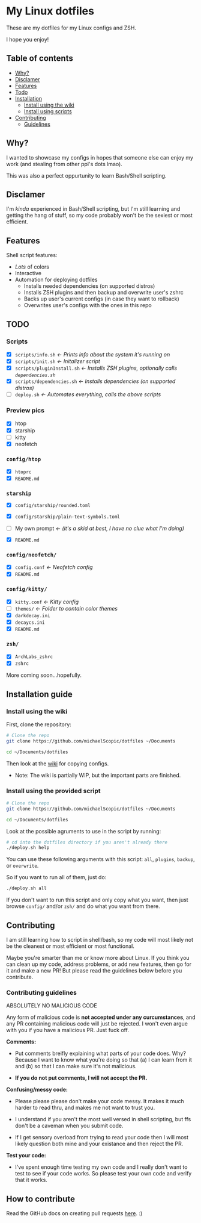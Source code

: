 # My Linux dotfiles

These are my dotfiles for my Linux configs and ZSH.

I hope you enjoy!

## Table of contents
* [Why?](https://github.com/michaelScopic/dotfiles#why)
* [Disclamer](https://github.com/michaelScopic/dotfiles#disclamer)
* [Features](https://github.com/michaelScopic/dotfiles#features)
* [Todo](https://github.com/michaelScopic/dotfiles#todo)
* [Installation](https://github.com/michaelScopic/dotfiles#installation-guide)
   * [Install using the wiki](https://github.com/michaelScopic/dotfiles#install-using-the-wiki)
   * [Install using scripts](https://github.com/michaelScopic/dotfiles#install-using-the-provided-script)
* [Contributing](https://github.com/michaelScopic/dotfiles#contributing)
   * [Guidelines](https://github.com/michaelScopic/dotfiles#contributing-guidelines)
 

## Why?

I wanted to showcase my configs in hopes that someone else can enjoy my work (and stealing from other ppl's dots lmao).

This was also a perfect oppurtunity to learn Bash/Shell scripting.

## Disclamer

I'm *kinda* experienced in Bash/Shell scripting, but I'm still learning and getting the hang of stuff, so my code probably won't be the sexiest or most efficient.

## Features

Shell script features:

* *Lots* of colors
* Interactive
* Automation for deploying dotfiles
  * Installs needed dependencies (on supported distros)
  * Installs ZSH plugins and then backup and overwrite user's zshrc
  * Backs up user's current configs (in case they want to rollback)
  * Overwrites user's configs with the ones in this repo

## TODO

### Scripts
* [x] `scripts/info.sh` *<- Prints info about the system it's running on*
* [x] `scripts/init.sh` *<- Initalizer script*
* [x] `scripts/pluginInstall.sh` *<- Installs ZSH plugins, optionally calls `dependencies.sh`*
* [x] `scripts/dependencies.sh` *<- Installs dependencies (on supported distros)*
* [ ] `deploy.sh` *<- Automates everything, calls the above scripts*

### Preview pics

* [x] htop
* [x] starship
* [ ] kitty
* [x] neofetch

### `config/htop`

* [x] `htoprc`
* [x] `README.md`

### `starship`

* [x] `config/starship/rounded.toml`
* [x] `config/starship/plain-text-symbols.toml`
* [ ]  My own prompt *<- (it's a skid at best, I have no clue what I'm doing)*
* [x] `README.md`


### `config/neofetch/`

* [x] `config.conf` *<- Neofetch config*
* [x] `README.md`

### `config/kitty/`

* [x] `kitty.conf` *<- Kitty config*
* [ ]  `themes/` *<- Folder to contain color themes*
  * [x] `darkdecay.ini`
  * [x] `decaycs.ini`
* [x] `README.md`

### `zsh/`

* [x] `ArchLabs_zshrc`
* [x] `zshrc`

More coming soon...hopefully.

## Installation guide

### Install using the wiki

First, clone the repository:

```sh
# Clone the repo
git clone https://github.com/michaelScopic/dotfiles ~/Documents

cd ~/Documents/dotfiles
```

Then look at the [wiki](https://github.com/michaelScopic/dotfiles/wiki) for copying configs.

* Note: The wiki is partially WIP, but the important parts are finished.

### Install using the provided script

```sh
# Clone the repo
git clone https://github.com/michaelScopic/dotfiles ~/Documents

cd ~/Documents/dotfiles
```

Look at the possible agruments to use in the script by running:

```sh
# cd into the dotfiles directory if you aren't already there
./deploy.sh help
```

You can use these following arguments with this script: `all`, `plugins`, `backup`, or `overwrite`.

So if you want to run all of them, just do:

```sh
./deploy.sh all
```

If you don't want to run this script and only copy what you want, then just browse `config/` and/or `zsh/` and do what you want from there.

## Contributing

I am still learning how to script in shell/bash, so my code will most likely not be the cleanest or most efficient or most functional.

Maybe you're smarter than me or know more about Linux. If you think you can clean up my code, address problems, or add new features, then go for it and make a new PR! But please read the guidelines below before you contribute.

### Contributing guidelines

ABSOLUTELY NO MALICIOUS CODE

Any form of malicious code is **not accepted under any curcumstances**, and any PR containing malicious code will just be rejected. I won't even argue with you if you have a malicious PR. Just fuck off.

**Comments:**

* Put comments breifly explaining what parts of your code does. Why? Because I want to know what you're doing so that (a) I can learn from it and (b) so that I can make sure it's not malicious.

* **If you do not put comments, I will not accept the PR.**

**Confusing/messy code:**

* Please please please don't make your code messy. It makes it much harder to read thru, and makes me not want to trust you.

* I understand if you aren't the most well versed in shell scripting, but ffs don't be a caveman when you submit code.

* If I get sensory overload from trying to read your code then I will most likely question both mine and your existance and then reject the PR.

**Test your code:**

* I've spent enough time testing my own code and I really don't want to test to see if your code works. So please test your own code and verify that it works.

## How to contribute

Read the GitHub docs on creating pull requests [here](https://docs.github.com/en/pull-requests/collaborating-with-pull-requests/proposing-changes-to-your-work-with-pull-requests/creating-a-pull-request?tool=codespaces). :)
